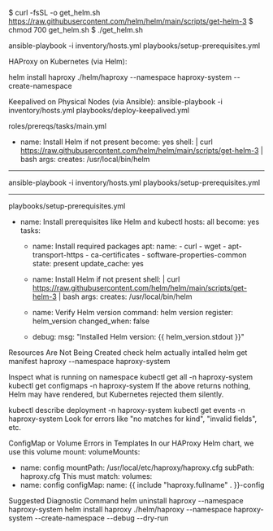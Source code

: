 $ curl -fsSL -o get_helm.sh https://raw.githubusercontent.com/helm/helm/main/scripts/get-helm-3
$ chmod 700 get_helm.sh
$ ./get_helm.sh

ansible-playbook -i inventory/hosts.yml playbooks/setup-prerequisites.yml


HAProxy on Kubernetes (via Helm):

helm install haproxy ./helm/haproxy --namespace haproxy-system --create-namespace

Keepalived on Physical Nodes (via Ansible):
ansible-playbook -i inventory/hosts.yml playbooks/deploy-keepalived.yml


roles/prereqs/tasks/main.yml
- name: Install Helm if not present
  become: yes
  shell: |
    curl https://raw.githubusercontent.com/helm/helm/main/scripts/get-helm-3 | bash
  args:
    creates: /usr/local/bin/helm


****
ansible-playbook -i inventory/hosts.yml playbooks/setup-prerequisites.yml
****

playbooks/setup-prerequisites.yml
- name: Install prerequisites like Helm and kubectl
  hosts: all
  become: yes
  tasks:
    - name: Install required packages
      apt:
        name:
          - curl
          - wget
          - apt-transport-https
          - ca-certificates
          - software-properties-common
        state: present
        update_cache: yes

    - name: Install Helm if not present
      shell: |
        curl https://raw.githubusercontent.com/helm/helm/main/scripts/get-helm-3 | bash
      args:
        creates: /usr/local/bin/helm

    - name: Verify Helm version
      command: helm version
      register: helm_version
      changed_when: false

    - debug:
        msg: "Installed Helm version: {{ helm_version.stdout }}"


Resources Are Not Being Created
check helm actually intalled
helm get manifest haproxy --namespace haproxy-system

Inspect what is running on namespace
kubectl get all -n haproxy-system
kubectl get configmaps -n haproxy-system
If the above returns nothing, Helm may have rendered, but Kubernetes rejected them silently.

kubectl describe deployment -n haproxy-system
kubectl get events -n haproxy-system
Look for errors like "no matches for kind", "invalid fields", etc.

ConfigMap or Volume Errors in Templates
In our HAProxy Helm chart, we use this volume mount:
volumeMounts:
  - name: config
    mountPath: /usr/local/etc/haproxy/haproxy.cfg
    subPath: haproxy.cfg
This must match:
volumes:
  - name: config
    configMap:
      name: {{ include "haproxy.fullname" . }}-config

Suggested Diagnostic Command
helm uninstall haproxy --namespace haproxy-system
helm install haproxy ./helm/haproxy --namespace haproxy-system --create-namespace --debug --dry-run


